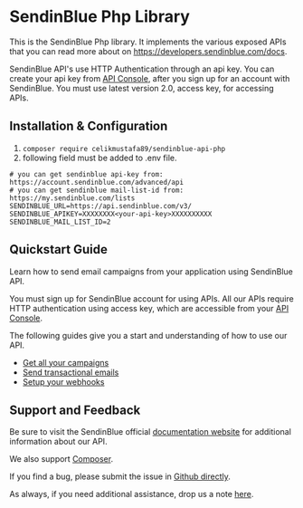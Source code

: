 # SendinBlue Php Library

This is the SendinBlue Php library. It implements the various exposed APIs that you can read more about on https://developers.sendinblue.com/docs.

SendinBlue API's use HTTP Authentication through an api key. You can create your api key from [API Console](https://my.sendinblue.com/advanced/apikey), after you sign up for an account with SendinBlue. You must use latest version 2.0, access key, for accessing APIs.

## Installation & Configuration
1. ```composer require celikmustafa89/sendinblue-api-php```
2. following field must be added to .env file.
```
# you can get sendinblue api-key from: https://account.sendinblue.com/advanced/api
# you can get sendinblue mail-list-id from: https://my.sendinblue.com/lists
SENDINBLUE_URL=https://api.sendinblue.com/v3/
SENDINBLUE_APIKEY=XXXXXXXX<your-api-key>XXXXXXXXXX
SENDINBLUE_MAIL_LIST_ID=2
```
## Quickstart Guide

Learn how to send email campaigns from your application using SendinBlue API.

You must sign up for SendinBlue account for using APIs. All our APIs require HTTP authentication using access key, which are accessible from your [API Console](https://my.sendinblue.com/advanced/apikey).

The following guides give you a start and understanding of how to use our API.

 * [Get all your campaigns](https://apidocs.sendinblue.com/how-to-get-all-you-campaigns/)
 * [Send transactional emails](https://apidocs.sendinblue.com/tutorial-sending-transactional-email/)
 * [Setup your webhooks](https://apidocs.sendinblue.com/how-to-setup-webhooks/)


## Support and Feedback

Be sure to visit the SendinBlue official [documentation website](https://apidocs.sendinblue.com) for additional information about our API.

We also support [Composer](https://packagist.org/packages/celikmustafa89/sendinblue-api-php).

If you find a bug, please submit the issue in [Github directly](https://github.com/mailin-api/mailin-api-php/issues). 

As always, if you need additional assistance, drop us a note [here](https://apidocs.sendinblue.com/support/).
